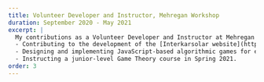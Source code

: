 ```yaml
---
title: Volunteer Developer and Instructor, Mehregan Workshop
duration: September 2020 - May 2021
excerpt: |
  My contributions as a Volunteer Developer and Instructor at Mehregan Workshop included:
  - Contributing to the development of the [Interkarsolar website](https://karsooghmehregan.ir/) as a Frontend Developer, using React and Material-UI.
  - Designing and implementing JavaScript-based algorithmic games for educational purposes.
  - Instructing a junior-level Game Theory course in Spring 2021.
order: 3
---
```

